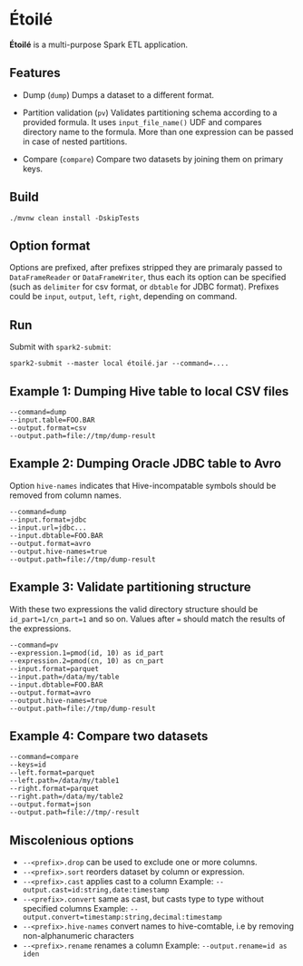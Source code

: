 # Étoilé

**Étoilé** is a multi-purpose Spark ETL application.

## Features

* Dump (`dump`)
  Dumps a dataset to a different format.

* Partition validation (`pv`)
  Validates partitioning schema according to a provided formula.
  It uses `input_file_name()` UDF and compares directory name to the formula.
  More than one expression can be passed in case of nested partitions.

* Compare (`compare`)
  Compare two datasets by joining them on primary keys.

## Build

```
./mvnw clean install -DskipTests
```

## Option format

Options are prefixed, after prefixes stripped they are primaraly passed to `DataFrameReader` or `DataFrameWriter`, thus each its option can be specified (such as `delimiter` for csv format, or `dbtable` for JDBC format).
Prefixes could be `input`, `output`, `left`, `right`, depending on command.


## Run

Submit with `spark2-submit`:

```
spark2-submit --master local étoilé.jar --command=....
```

## Example 1: Dumping Hive table to local CSV files

```
--command=dump
--input.table=FOO.BAR
--output.format=csv
--output.path=file://tmp/dump-result
```
## Example 2: Dumping Oracle JDBC table to Avro
Option `hive-names` indicates that Hive-incompatable symbols should be removed from column names.

```
--command=dump
--input.format=jdbc
--input.url=jdbc...
--input.dbtable=FOO.BAR
--output.format=avro
--output.hive-names=true
--output.path=file://tmp/dump-result
```

## Example 3: Validate partitioning structure

With these two expressions the valid directory structure should be `id_part=1/cn_part=1` and so on.
Values after `=` should match the results of the expressions.

```
--command=pv
--expression.1=pmod(id, 10) as id_part
--expression.2=pmod(cn, 10) as cn_part
--input.format=parquet
--input.path=/data/my/table
--input.dbtable=FOO.BAR
--output.format=avro
--output.hive-names=true
--output.path=file://tmp/dump-result
```

## Example 4: Compare two datasets


```
--command=compare
--keys=id
--left.format=parquet
--left.path=/data/my/table1
--right.format=parquet
--right.path=/data/my/table2
--output.format=json
--output.path=file://tmp/-result
```

## Miscolenious options

* `--<prefix>.drop` can be used to exclude one or more columns.
* `--<prefix>.sort` reorders dataset by column or expression.
* `--<prefix>.cast` applies cast to a column
  Example: `--output.cast=id:string,date:timestamp`
* `--<prefix>.convert` same as cast, but casts type to type without specified columns
  Example: `--output.convert=timestamp:string,decimal:timestamp`
* `--<prefix>.hive-names` convert names to hive-comtable, i.e by removing non-alphanumeric characters
* `--<prefix>.rename` renames a column
  Example: `--output.rename=id as iden`
